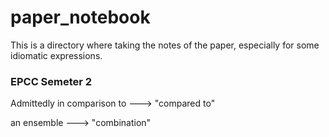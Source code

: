 # paper_notebook
This is a directory where taking the notes of the paper, especially for some idiomatic expressions.

### EPCC Semeter 2
Admittedly
in comparison to		--->	"compared to"

an ensemble		--->	"combination"
### 
